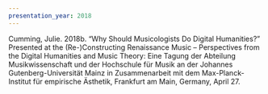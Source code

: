 ```yaml
---
presentation_year: 2018
---
```

Cumming, Julie. 2018b. “Why Should Musicologists Do Digital Humanities?” Presented at the (Re-)Constructing Renaissance Music – Perspectives from the Digital Humanities and Music Theory: Eine Tagung der Abteilung Musikwissenschaft und der Hochschule für Musik an der Johannes Gutenberg-Universität Mainz in Zusammenarbeit mit dem Max-Planck-Institut für empirische Ästhetik, Frankfurt am Main, Germany, April 27.

